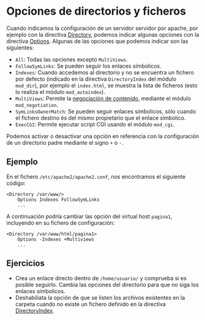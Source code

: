 # Opciones de directorios y ficheros

Cuando indicamos la configuración de un servidor servidor por apache, por ejemplo con la directiva [Directory](http://httpd.apache.org/docs/2.4/mod/core.html#directory), podemos indicar algunas opciones con la directiva [Options](http://httpd.apache.org/docs/2.4/mod/core.html#options). Algunas de las opciones que podemos indicar son las siguientes:

* `All`: Todas las opciones excepto `MultiViews`.
* `FollowSymLinks`: Se pueden seguir los enlaces símbolicos. 
* `Indexes`: Cuando accedemos al directorio y no se encuentra un fichero por defecto (indicado en la directiva `DirectoryIndex` del módulo `mod_dir`), por ejemplo el `index.html`, se muestra la lista de ficheros (esto lo realiza el módulo `mod_autoindex`).
* `MultiViews`: Permite la [negociación de contenido](http://httpd.apache.org/docs/2.4/content-negotiation.html), mediante el módulo `mod_negotiation`.
* `SymLinksOwnerMatch`: Se pueden seguir enlaces símbolicos, sólo cuando el fichero destino és del mismo propietario que el enlace símbolico.
* `ExecCGI`: Permite ejecutar script CGI usando el módulo `mod_cgi`.

Podemos activar o desactivar una opción en referencia con la configuración de un directorio padre mediante el signo `+` o `-`.

## Ejemplo

En el fichero `/etc/apache2/apache2.conf`, nos encontramos el siguiente código:

	<Directory /var/www/>
	    Options Indexes FollowSymLinks
	    ...

A continuación podría cambiar las opción del virtual host `pagina1`, incluyendo en su fichero de configuración:

	<Directory /var/www/html/pagina1>
	    Options -Indexes +Multiviews
	    ...

## Ejercicios

* Crea un enlace directo dentro de ``/home/usuario/`` y comprueba si es posible seguirlo. Cambia las opciones del directorio para que no siga los enlaces símbolicos.
* Deshabiliata la opción de que se listen los archivos existentes en la carpeta cuando no existe un fichero definido en la directiva [DirectoryIndex](http://httpd.apache.org/docs/2.4/mod/mod_dir.html#directoryindex).

